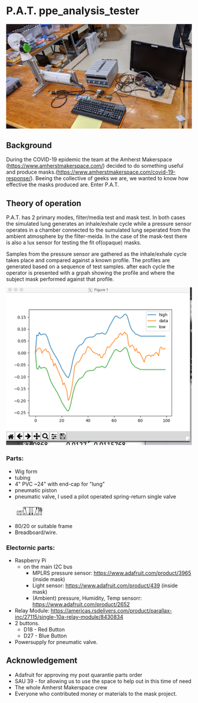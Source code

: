 # P.A.T. ppe_analysis_tester

![P.A.T.](/images/pat.jpg)

## Background
During the COVID-19 epidemic the team at the Amherst Makerspace
(https://www.amherstmakerspace.com/) decided to do something useful and produce
masks.(https://www.amherstmakerspace.com/covid-19-response/). Beeing the
collective of geeks we are, we wanted to know how effective the masks produced
are. Enter P.A.T.

## Theory of operation
P.A.T. has 2 primary modes, filter/media test and mask test. In both cases the
simulated lung generates an inhale/exhale cycle while a pressure sensor operates
in a chamber connected to the sumulated lung seperated from the ambient
atmosphere by the filter-meida. In the case of the mask-test there is also a
lux sensor for testing the fit of(opaque) masks.

Samples from the pressure sensor are gathered as the inhale/exhale cycle takes
place and compared against a known profile. The profiles are generated based on
a sequence of test samples. after each cycle the operator is presented with a
grpah showing the profile and where the subject mask performed against that
profile.

![Exmaple profile](/images/profile.png)

### Parts:
* Wig form
* tubing
* 4" PVC ~24" with end-cap for "lung"
* pneumatic piston
* pneumatic valve, I used a pilot operated spring-return single valve
![Valve](/images/5-2_valves_single.jpg)
* 80/20 or suitable frame
* Breadboard/wire.

### Electornic parts:
* Raspberry Pi
    * on the main I2C bus
        * MPLRS pressure sensor: https://www.adafruit.com/product/3965 (inside mask)
        * Light sensor: https://www.adafruit.com/product/439 (inside mask)
        * (Ambient) pressure, Humidity, Temp sensorr:  https://www.adafruit.com/product/2652
* Relay Module: https://americas.rsdelivers.com/product/parallax-inc/27115/single-10a-relay-module/8430834
* 2 buttons.
    * D18 - Red Button
    * D27 - Blue Button
* Powersupply for pneumatic valve.

## Acknowledgement
* Adafruit for approving my post quarantie parts order
* SAU 39 - for allowing us to use the space to help out in this time of need
* The whole Amherst Makerspace crew
* Everyone who contributed money or materials to the mask project.


